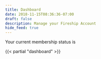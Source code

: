 ```yaml
---
title: Dashboard
date: 2018-11-15T08:36:36-07:00
draft: false
description: Manage your Fireship Account
hide_feed: true
---
```


Your current membership status is <user-data field="is_pro"></user-data>

{{< partial "dashboard" >}}
